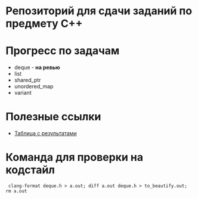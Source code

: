 # Репозиторий для сдачи заданий по предмету C++

# Прогресс по задачам
- deque - **на ревью**
- list
- shared_ptr
- unordered_map
- variant


# Полезные ссылки
- [Таблица с результатами](https://docs.google.com/spreadsheets/d/1stlHqG1o7f2N1gPj7SgvM253V6KVPlMteuiUVfbnfjk/edit#gid=1167867899)

# Команда для проверки на кодстайл
```
 clang-format deque.h > a.out; diff a.out deque.h > to_beautify.out; rm a.out
```